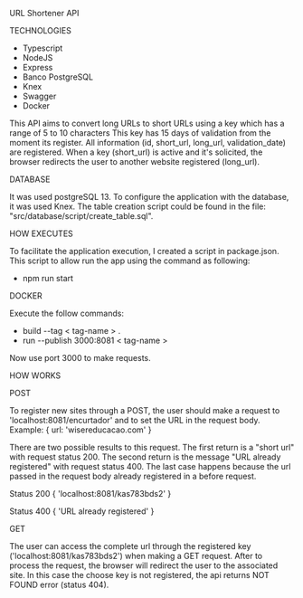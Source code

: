 URL Shortener API

TECHNOLOGIES
- Typescript
- NodeJS
- Express
- Banco PostgreSQL
- Knex
- Swagger
- Docker
 
This API aims to convert long URLs to short URLs using a key which has a range of 5 to 10 characters This key has 15 days of validation from the moment its register. All information (id, short_url, long_url, validation_date) are registered. When a key (short_url) is active and it's solicited, the browser redirects the user to another website registered (long_url).
 
DATABASE

It was used postgreSQL 13. To configure the application with the database, it was used Knex. The table creation script could be found in the file: "src/database/script/create_table.sql".
 
HOW EXECUTES

To facilitate the application execution, I created a script in package.json. This script to allow run the app using the command as following:
 
- npm run start

DOCKER

Execute the follow commands:

- build --tag < tag-name > .
- run --publish 3000:8081 < tag-name >

Now use port 3000 to make requests.

 
HOW WORKS

POST

To register new sites through a POST, the user should make a request to 'localhost:8081/encurtador' and to set the URL in the request body. Example:
{
    url: 'wisereducacao.com'
}
 
There are two possible results to this request. The first return is a "short url" with request status 200. The second return is the message "URL already registered" with request status 400. The last case happens because the url passed in the request body already registered in a before request.
 
Status 200
{ 
   'localhost:8081/kas783bds2' 
}

Status 400
{ 
   'URL already registered' 
}
 
GET

The user can access the complete url through the registered key ('localhost:8081/kas783bds2') when making a GET request. After to process the request, the browser will redirect the user to the associated site. In this case the choose key is not registered, the api returns NOT FOUND error (status 404).


